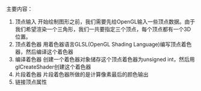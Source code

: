 主要内容：
1. 顶点输入
开始绘制图形之前，我们需要先给OpenGL输入一些顶点数据。由于我们希望渲染一个三角形，我们一共要指定三个顶点，每个顶点都有一个3D位置。
2. 顶点着色器
用着色器语言GLSL(OpenGL Shading Language)编写顶点着色器，然后编译这个着色器
3. 编译着色器
创建一个着色器对象储存这个顶点着色器为unsigned int，然后用glCreateShader创建这个着色器
4. 片段着色器
片段着色器所做的是计算像素最后的颜色输出
5. 链接顶点属性
